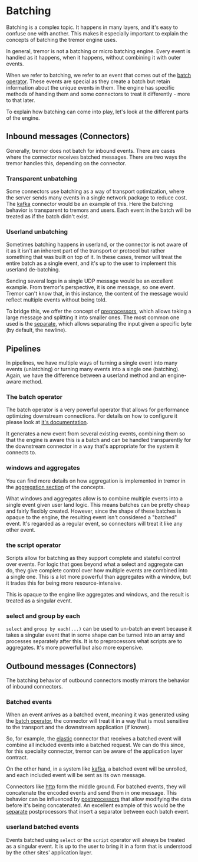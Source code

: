 # Batching

Batching is a complex topic. It happens in many layers, and it's easy to confuse one with another. This makes it especially important to explain the concepts of batching the tremor engine uses.

In general, tremor is not a batching or micro batching engine. Every event is handled as it happens, when it happens, without combining it with outer events.

When we refer to batching, we refer to an event that comes out of the [batch operator](../reference/operators/batch.md). These events are special as they create a batch but retain information about the unique events in them. The engine has specific methods of handing them and some connectors to treat it differently - more to that later.

To explain how batching can come into play, let's look at the different parts of the engine.

## Inbound messages (Connectors)

Generally, tremor does not batch for inbound events. There are cases where the connector receives batched messages. There are two ways the tremor handles this, depending on the connector.

### Transparent unbatching

Some connectors use batching as a way of transport optimization, where the server sends many events in a single network package to reduce cost. The [kafka](../reference/connectors/kafka.md) connector would be an example of this. Here the batching behavior is transparent to tremors and users. Each event in the batch will be treated as if the batch didn't exist.

### Userland unbatching

Sometimes batching happens in userland, or the connector is not aware of it as it isn't an inherent part of the transport or protocol but rather something that was built on top of it. In these cases, tremor will treat the entire batch as a single event, and it's up to the user to implement this userland de-batching.

Sending several logs in a single UDP message would be an excellent example. From tremor's perspective, it is one message, so one event. Tremor can't know that, in this instance, the content of the message would reflect multiple events without being told. 

To bridge this, we offer the concept of [preprocessors](../reference/preprocessors/index.md), which allows taking a large message and splitting it into smaller ones. The most common one used is the [separate](../reference/preprocessors/separate.md), which allows separating the input given a specific byte (by default, the newline).

## Pipelines

In pipelines, we have multiple ways of turning a single event into many events (unlatching) or turning many events into a single one (batching). Again, we have the difference between a userland method and an engine-aware method.

### The batch operator

The batch operator is a very powerful operator that allows for performance optimizing downstream connections. For details on how to configure it please look at [it's documentation](../reference/operators/batch.md).

It generates a new event from several existing events, combining them so that the engine is aware this is a batch and can be handled transparently for the downstream connector in a way that's appropriate for the system it connects to.

### windows and aggregates

You can find more details on how aggregation is implemented in tremor in the [aggregation section](./aggregation.md) of the concepts. 

What windows and aggregates allow is to combine multiple events into a single event given user land logic. This means batches can be pretty cheap and fairly flexibly created. However, since the shape of these batches is opaque to the engine, the resulting event isn't considered a "batched" event. It's regarded as a regular event, so connectors will treat it like any other event.

### the script operator

Scripts allow for batching as they support complete and stateful control over events. For logic that goes beyond what a select and aggregate can do, they give complete control over how multiple events are combined into a single one. This is a lot more powerful than aggregates with a window, but it trades this for being more resource-intensive.

This is opaque to the engine like aggregates and windows, and the result is treated as a singular event.

### select and group by each

`select` and `group by each(...)` can be used to un-batch an event because it takes a singular event that in some shape can be turned into an array and processes separately after this. It is to preprocessors what scripts are to aggregates. It's more powerful but also more expensive.

## Outbound messages (Connectors)

The batching behavior of outbound connectors mostly mirrors the behavior of inbound connectors.

### Batched events

When an event arrives as a batched event, meaning it was generated using the [batch operator](../reference/operators/batch.md), the connector will treat it in a way that is most sensitive to the transport and the downstream application (if known).

So, for example, the [elastic](../reference/connectors/elastic.md) connector that receives a batched event will combine all included events into a batched request. We can do this since, for this specialty connector, tremor can be aware of the application layer contract.

On the other hand, in a system like [kafka](../reference/connectors/kafka.md), a batched event will be unrolled, and each included event will be sent as its own message.

Connectors like [http](../reference/connectors/http.md) form the middle ground. For batched events, they will concatenate the encoded events and send them in one message. This behavior can be influenced by [postprocessors](../reference/postprocessors/index.md) that allow modifying the data before it's being concatenated. An excellent example of this would be the [separate](../reference/postprocessors/separate.md) postprocessors that insert a separator between each batch event.

### userland batched events

Events batched using `select` or the `script` operator will always be treated as a singular event. It is up to the user to bring it in a form that is understood by the other sites' application layer.
